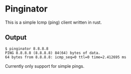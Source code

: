# Pinginator

This is a simple Icmp (ping) client written in rust.

## Output

```console
$ pinginator 8.8.8.8
PING 8.8.8.8 (8.8.8.8) 84(64) bytes of data.
64 bytes from 8.8.8.8: icmp_seq=0 ttl=0 time=2.412695 ms
```

Currently only support for simple pings.
